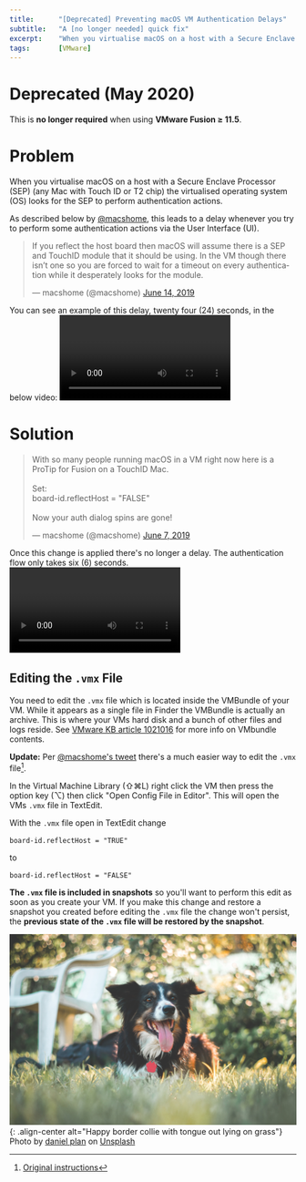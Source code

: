```yaml
---
title:		"[Deprecated] Preventing macOS VM Authentication Delays"
subtitle:	"A [no longer needed] quick fix"
excerpt:	"When you virtualise macOS on a host with a Secure Enclave Processor the virtualised OS looks for the SEP to perform authentication actions. As described below by @macshome this leads to a delay whenever you try to perform some authentication actions via the UI.  "
tags:		[VMware]
---
```


# Deprecated (May 2020)

This is **no longer required** when using **VMware Fusion ≥ 11.5**.

# Problem 

When you virtualise macOS on a host with a Secure Enclave Processor (SEP) (any Mac with Touch ID or T2 chip) the virtualised operating system (OS) looks for the SEP to perform authentication actions. 

As described below by [@macshome](https://twitter.com/macshome), this leads to a delay whenever you try to perform some authentication actions via the User Interface (UI).  

<blockquote class="twitter-tweet tw-align-center"><p lang="en" dir="ltr">If you reflect the host board then macOS will assume there is a SEP and TouchID module that it should be using. In the VM though there isn’t one so you are forced to wait for a timeout on every authentication while it desperately looks for the module.</p>&mdash; macshome (@macshome) <a href="https://twitter.com/macshome/status/1139665263266324480?ref_src=twsrc%5Etfw">June 14, 2019</a></blockquote> <script async src="https://platform.twitter.com/widgets.js" charset="utf-8"></script>

You can see an example of this delay, twenty four (24) seconds, in the below video: 
![no-alignment](/img/posts/vm-auth/auth-delay.mov)

# Solution

<blockquote class="twitter-tweet tw-align-center"><p lang="en" dir="ltr">With so many people running macOS in a VM right now here is a ProTip for Fusion on a TouchID Mac.<br><br>Set:<br>board-id.reflectHost = &quot;FALSE&quot;<br><br>Now your auth dialog spins are gone!</p>&mdash; macshome (@macshome) <a href="https://twitter.com/macshome/status/1137003871975481345?ref_src=twsrc%5Etfw">June 7, 2019</a></blockquote> <script async src="https://platform.twitter.com/widgets.js" charset="utf-8"></script>

Once this change is applied there's no longer a delay. The authentication flow only takes six (6) seconds.
![no-alignment](/img/posts/vm-auth/auth-fixed.mov) 

## Editing the `.vmx` File

You need to edit the `.vmx` file which is located inside the VMBundle of your VM. While it appears as a single file in Finder the VMBundle is actually an archive. This is where your VMs hard disk and a bunch of other files and logs reside. See [VMware KB article 1021016](https://kb.vmware.com/s/article/1021016) for more info on VMbundle contents.  

**Update:** Per [@macshome's tweet](https://twitter.com/macshome/status/1165278026101329920) there's a much easier way to edit the `.vmx` file[^1].

In the Virtual Machine Library (⇧⌘L) right click the VM then press the option key (⌥) then click "Open Config File in Editor". This will open the VMs `.vmx` file in TextEdit. 

With the `.vmx` file open in TextEdit change

```
board-id.reflectHost = "TRUE"
```

to 

```
board-id.reflectHost = "FALSE"
```

**The `.vmx` file is included in snapshots** so you'll want to perform this edit as soon as you create your VM. If you make this change and restore a snapshot you created before editing the `.vmx` file the change won't persist, the **previous state of the `.vmx` file will be restored by the snapshot**.

![center-aligned-image](img/dogs/collie0.jpg){: .align-center alt="Happy border collie with tongue out lying on grass"}
Photo by <a href="https://unsplash.com/@planiel">daniel plan</a> on <a href="https://unsplash.com/photos/selective-focus-photography-of-long-coated-black-and-white-dog-u1WcrpHk6Pg">Unsplash</a>

[^1]: [Original instructions](https://github.com/0xmachos/0xmachos.github.io/commit/c8a849ba49a5bfdafd6b9037813382c2715ff9d5?short_path=f2c8ab1#diff-f2c8ab1295894b3aafa5bd8dee0d0222)
